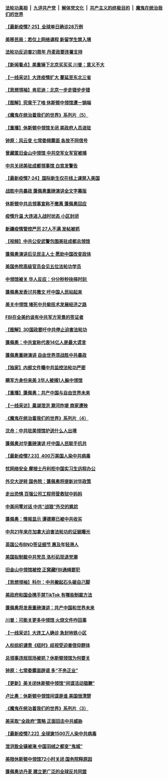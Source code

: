 ####  [法轮功真相](../../../../basic/blob/master/README.md?t=07252231) &nbsp;|&nbsp; [九评共产党](../../../../9ping.md/blob/master/README.md?t=07252231) &nbsp;|&nbsp; [解体党文化](../../../../jtdwh.md/blob/master/README.md?t=07252231)  &nbsp;|&nbsp; [共产主义的终极目的](../../../../gczydzjmd.md/blob/master/README.md?t=07252231) &nbsp;|&nbsp; [魔鬼在统治我们的世界](../../../../mgztzwmdsj.md/blob/master/README.md?t=07252231) 

#### [【最新疫情7·25】全球单日确诊28万例](../pages/nf4514/n12282327.md?t=07252231) 

#### [美移民局：若仅上网络课程 新留学生禁入境](../pages/nf4514/n12282692.md?t=07252231) 

#### [法轮功反迫害21周年 丹麦政要连署支持](../pages/nf4514/n12280756.md?t=07252231) 

#### [【新闻看点】美重锤下北京买买买 川普：意义不大](../pages/nf4514/n12281891.md?t=07252231) 

#### [【一线采访】大连疫情扩大 蔓延至东北三省](../pages/nf4514/n12282281.md?t=07252231) 

#### [【思想领袖】肯尼迪：北京一步走错步步错](../pages/nf4514/n12215025.md?t=07252231) 

#### [【图解】究竟干了啥 休斯顿中领馆遭一锅端](../pages/nf4514/n12282185.md?t=07252231) 

#### [《魔鬼在统治着我们的世界》系列片（5）](../pages/nf4514/n12281419.md?t=07252231) 

#### [【重播】休斯顿中领馆关闭 美政府人员进驻](../pages/nf4514/n12281834.md?t=07252231) 

#### [钟原：风云变 七常委频露面 各放不同信号](../pages/nf4514/n12281829.md?t=07252231) 

#### [曾藏匿旧金山中领馆 中共空军女军官被捕](../pages/nf4514/n12281618.md?t=07252231) 

#### [中共关闭美驻成都领事馆 白宫发警告](../pages/nf4514/n12281364.md?t=07252231) 

#### [【最新疫情7·24】国际新生仅在线上课禁入美国](../pages/nf4514/n12279782.md?t=07252231) 

#### [战胜中共暴政 蓬佩奥重磅演讲全文字幕版](../pages/nf4514/n12280529.md?t=07252231) 

#### [休斯顿中共总领事宣称不撤离 蓬佩奥回应](../pages/nf4514/n12281175.md?t=07252231) 

#### [疫情升温 大连进入战时状态 小区封闭](../pages/nf4514/n12280287.md?t=07252231) 

#### [新疆疫情管控严厉  27人不满 发帖被抓](../pages/nf4514/n12280567.md?t=07252231) 

#### [【视频】中共公安武警包围美驻成都总领馆](../pages/nf4514/n12280800.md?t=07252231) 

#### [蓬佩奥演讲后见民主人士 愿助中国改变政体](../pages/nf4514/n12279913.md?t=07252231) 

#### [美国务院高级官员会见五位法轮功学员](../pages/nf4514/n12279951.md?t=07252231) 

#### [中领馆被关 华人反应：分分秒秒抉择时刻 ](../pages/nf4514/n12279513.md?t=07252231) 

#### [蓬佩奥发表讨共檄文 吁中国人民站起来](../pages/nf4514/n12279508.md?t=07252231) 

#### [美关中领馆 堵死中共偷技术发展经济之路](../pages/nf4514/n12279454.md?t=07252231) 

#### [FBI在全美约谈有中共军方背景的签证者](../pages/nf4514/n12279458.md?t=07252231) 

#### [【图解】30国政要吁中共停止迫害法轮功](../pages/nf4514/n12279616.md?t=07252231) 

#### [蓬佩奥：中共宣称代表14亿人是最大谎言](../pages/nf4514/n12279473.md?t=07252231) 

#### [蓬佩奥重磅演讲 自由世界须战胜中共暴政](../pages/nf4514/n12279054.md?t=07252231) 

#### [【独家】内部文件曝中共监控法轮功严密](../pages/nf4514/n12257798.md?t=07252231) 

#### [瞒军方身份来美 3华人被捕1人躲中领馆](../pages/nf4514/n12279203.md?t=07252231) 

#### [【重播】蓬佩奥：共产中国与自由世界未来](../pages/nf4514/n12272667.md?t=07252231) 

#### [【一线采访】巢湖泄洪 滁河炸堤 商家遭殃](../pages/nf4514/n12279063.md?t=07252231) 

#### [《魔鬼在统治着我们的世界》系列片（4）](../pages/nf4514/n12274024.md?t=07252231) 

#### [沈舟：中共驻美领馆护送什么人出境](../pages/nf4514/n12278949.md?t=07252231) 

#### [蓬佩奥对华重磅演讲 吁中国人民联手抗共](../pages/nf4514/n12278766.md?t=07252231) 

#### [【最新疫情7.23】400万美国人染中共病毒](../pages/nf4514/n12276714.md?t=07252231) 

#### [忧网络安全 摩根士丹利拒中国实习生远程办公](../pages/nf4514/n12278530.md?t=07252231) 

#### [外交大逆转 国务院：蓬佩奥将提新对华政策](../pages/nf4514/n12278671.md?t=07252231) 

#### [走出恐惧 百强公司工程师营救狱中妈妈](../pages/nf4514/n12276500.md?t=07252231) 

#### [中美间零对话 中共“战狼”外交的尴尬](../pages/nf4514/n12277511.md?t=07252231) 

#### [蓬佩奥：情报显示 谭德塞已被中共收买](../pages/nf4514/n12278261.md?t=07252231) 

#### [中共21年来在加拿大迫害法轮功的证据曝光](../pages/nf4514/n12276636.md?t=07252231) 

#### [英国公布BNO签证细节 惠及年轻港人](../pages/nf4514/n12277650.md?t=07252231) 

#### [美国拟制裁中共党员 洛杉矶现退党潮](../pages/nf4514/n12276906.md?t=07252231) 

#### [旧金山中领馆被控 正窝藏FBI通缉要犯](../pages/nf4514/n12276739.md?t=07252231) 

#### [【思想领袖】科尔：中共搬起石头砸自己脚](../pages/nf4514/n12149160.md?t=07252231) 

#### [美政府和国会携手禁TikTok 有哪些制裁方法](../pages/nf4514/n12276459.md?t=07252231) 

#### [蓬佩奥将发表重磅演讲：共产中国和世界未来](../pages/nf4514/n12276405.md?t=07252231) 

#### [川普：可能关更多中领馆 火烧文件咋回事](../pages/nf4514/n12276629.md?t=07252231) 

#### [【一线采访】大连工人确诊 急封地铁小区](../pages/nf4514/n12276565.md?t=07252231) 

#### [人权组织谴责《纽时》歧视受迫害信仰群体](../pages/nf4514/n12276347.md?t=07252231) 

#### [总领事违规现场被抓？休斯顿领馆为何要关](../pages/nf4514/n12276027.md?t=07252231) 

#### [钟原：七常委露面辟谣 多“不务正业”](../pages/nf4514/n12276017.md?t=07252231) 

#### [【更新】美关闭休斯顿中领馆“间谍活动猖獗”](../pages/nf4514/n12274883.md?t=07252231) 

#### [卢比奥：休斯顿中领馆间谍是谁 美国很清楚](../pages/nf4514/n12275650.md?t=07252231) 

#### [《魔鬼在统治着我们的世界》系列片（3）](../pages/nf4514/n12271322.md?t=07252231) 

#### [美采取“全政府”策略 正面回击中共威胁](../pages/nf4514/n12275093.md?t=07252231) 

#### [【最新疫情7.22】全球逾1500万人染中共病毒](../pages/nf4514/n12273569.md?t=07252231) 

#### [泄洪致全镇被淹 中国羽绒之都变“鬼城”](../pages/nf4514/n12275156.md?t=07252231) 

#### [美限休斯顿中领馆72小时关闭 国务院释原因](../pages/nf4514/n12275277.md?t=07252231) 

#### [蓬佩奥访丹麦 建立更广泛的全球反共同盟](../pages/nf4514/n12274909.md?t=07252231) 

